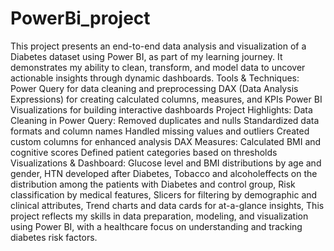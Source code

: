 # PowerBi_project
This project presents an end-to-end data analysis and visualization of a Diabetes dataset using Power BI, as part of my learning journey.
It demonstrates my ability to clean, transform, and model data to uncover actionable insights through dynamic dashboards.
Tools & Techniques: Power Query for data cleaning and preprocessing
DAX (Data Analysis Expressions) for creating calculated columns, measures, and KPIs
Power BI Visualizations for building interactive dashboards
Project Highlights: Data Cleaning in Power Query:
Removed duplicates and nulls
Standardized data formats and column names
Handled missing values and outliers
Created custom columns for enhanced analysis
DAX Measures:
Calculated BMI and cognitive scores
Defined patient categories based on thresholds
Visualizations & Dashboard:
Glucose level and BMI distributions by age and gender, HTN developed after Diabetes, Tobacco and alcoholeffects on the distribution among the patients with Diabetes and control group,
Risk classification by medical features,
Slicers for filtering by demographic and clinical attributes,
Trend charts and data cards for at-a-glance insights,
This project reflects my skills in data preparation, modeling, and visualization using Power BI, with a healthcare focus on understanding and tracking diabetes risk factors.


